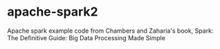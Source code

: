 # apache-spark2
Apache spark example code from Chambers and Zaharia's book, Spark: The Definitive Guide: Big Data Processing Made Simple

